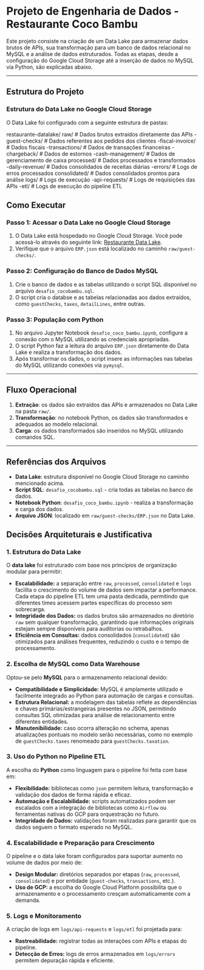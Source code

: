 # Projeto de Engenharia de Dados - Restaurante Coco Bambu

Este projeto consiste na criação de um Data Lake para armazenar dados brutos de APIs, sua transformação para um banco de dados relacional no MySQL e a análise de dados estruturados. Todas as etapas, desde a configuração do Google Cloud Storage até a inserção de dados no MySQL via Python, são explicadas abaixo.

---

## Estrutura do Projeto

### Estrutura do Data Lake no Google Cloud Storage

O Data Lake foi configurado com a seguinte estrutura de pastas:

restaurante-datalake/
raw/                  # Dados brutos extraídos diretamente das APIs
-guest-checks/     # Dados referentes aos pedidos dos clientes
-fiscal-invoice/   # Dados fiscais
-transactions/     # Dados de transações financeiras
-chargeback/       # Dados de estornos
-cash-management/  # Dados de gerenciamento de caixa
processed/            # Dados processados e transformados
-daily-revenue/    # Dados consolidados de receitas diárias
-errors/           # Logs de erros processados
consolidated/         # Dados consolidados prontos para análise
logs/                 # Logs de execução
-api-requests/     # Logs de requisições das APIs
-etl/              # Logs de execução do pipeline ETL

## Como Executar

### Passo 1: Acessar o Data Lake no Google Cloud Storage
1. O Data Lake está hospedado no Google Cloud Storage. Você pode acessá-lo através do seguinte link:
   [Restaurante Data Lake](https://console.cloud.google.com/storage/browser/restaurante-datalake;tab=objects?forceOnBucketsSortingFiltering=true&hl=pt-BR&inv=1&invt=AbinJw&project=cohesive-gadget-442920-k2&prefix=&forceOnObjectsSortingFiltering=false).
2. Verifique que o arquivo `ERP.json` está localizado no caminho `raw/guest-checks/`.

### Passo 2: Configuração do Banco de Dados MySQL
1. Crie o banco de dados e as tabelas utilizando o script SQL disponível no arquivo `desafio_cocobambu.sql`.
2. O script cria o databse e as tabelas relacionadas aos dados extraídos, como `guestChecks`, `taxes`, `detailLines`, entre outras.

### Passo 3: População com Python

1. No arquivo Jupyter Notebook `desafio_coco_bambu.ipynb`, configure a conexão com o MySQL utilizando as credenciais apropriadas.
2. O script Python faz a leitura do arquivo `ERP.json` diretamente do Data Lake e realiza a transformação dos dados.
3. Após transformar os dados, o script insere as informações nas tabelas do MySQL utilizando conexões via `pymysql`.

---

## Fluxo Operacional

1. **Extração**: os dados são extraídos das APIs e armazenados no Data Lake na pasta `raw/`.
2. **Transformação**: no notebook Python, os dados são transformados e adequados ao modelo relacional.
3. **Carga**: os dados transformados são inseridos no MySQL utilizando comandos SQL.

---

## Referências dos Arquivos

- **Data Lake**: estrutura disponível no Google Cloud Storage no caminho mencionado acima.
- **Script SQL**: `desafio_cocobambu.sql` - cria todas as tabelas no banco de dados.
- **Notebook Python**: `desafio_coco_bambu.ipynb` - realiza a transformação e carga dos dados.
- **Arquivo JSON**: localizado em `raw/guest-checks/ERP.json` no Data Lake.

## Decisões Arquiteturais e Justificativa

### 1. Estrutura do Data Lake
O **data lake** foi estruturado com base nos princípios de organização modular para permitir:
- **Escalabilidade:** a separação entre `raw`, `processed`, `consolidated` e `logs` facilita o crescimento do volume de dados sem impactar a performance. Cada etapa do pipeline ETL tem uma pasta dedicada, permitindo que diferentes times acessem partes específicas do processo sem sobrecarga.
- **Integridade dos Dados:** os dados brutos são armazenados no diretório `raw` sem qualquer transformação, garantindo que informações originais estejam sempre disponíveis para auditorias ou retrabalhos.
- **Eficiência em Consultas:** dados consolidados (`consolidated`) são otimizados para análises frequentes, reduzindo o custo e o tempo de processamento.

### 2. Escolha de MySQL como Data Warehouse
Optou-se pelo **MySQL** para o armazenamento relacional devido:
- **Compatibilidade e Simplicidade:** MySQL é amplamente utilizado e facilmente integrado ao Python para automação de cargas e consultas.
- **Estrutura Relacional:** a modelagem das tabelas reflete as dependências e chaves primárias/estrangeiras presentes no JSON, permitindo consultas SQL otimizadas para análise de relacionamento entre diferentes entidades.
- **Manutenibilidade:** caso ocorra alteração no schema, apenas atualizações pontuais no modelo serão necessárias, como no exemplo de `guestChecks.taxes` renomeado para `guestChecks.taxation`.

### 3. Uso do Python no Pipeline ETL
A escolha do **Python** como linguagem para o pipeline foi feita com base em:
- **Flexibilidade:** bibliotecas como `json` permitem leitura, transformação e validação dos dados de forma rápida e eficaz.
- **Automação e Escalabilidade:** scripts automatizados podem ser escalados com a integração de bibliotecas como `Airflow` ou ferramentas nativas do GCP para orquestração no futuro.
- **Integridade de Dados:** validações foram realizadas para garantir que os dados seguem o formato esperado no MySQL.

### 4. Escalabilidade e Preparação para Crescimento
O pipeline e o data lake foram configurados para suportar aumento no volume de dados por meio de:
- **Design Modular:** diretórios separados por etapas (`raw`, `processed`, `consolidated`) e por entidade (`guest-checks`, `transactions`, etc.).
- **Uso de GCP:** a escolha do Google Cloud Platform possibilita que o armazenamento e o processamento cresçam automaticamente com a demanda.

### 5. Logs e Monitoramento
A criação de logs em `logs/api-requests` e `logs/etl` foi projetada para:
- **Rastreabilidade:** registrar todas as interações com APIs e etapas do pipeline.
- **Detecção de Erros:** logs de erros armazenados em `logs/errors` permitem depuração rápida e eficiente.
